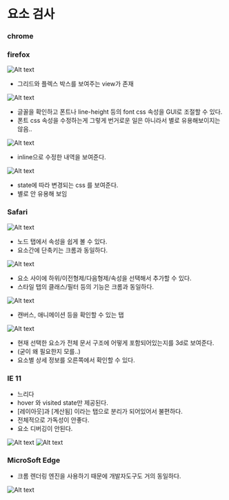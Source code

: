 # 요소 검사

### chrome

### firefox

![Alt text](./firefox-inspector1.png)
- 그리드와 플렉스 박스를 보여주는 view가 존재


![Alt text](./firefox-inspector2.png)
- 글꼴을 확인하고 폰트나 line-height 등의 font css 속성을 GUI로 조절할 수 있다.
- 폰트 css 속성을 수정하는게 그렇게 번거로운 일은 아니라서 별로 유용해보이지는 않음.. 

![Alt text](./firefox-inspector3.png)
- inline으로 수정한 내역을 보여준다. 

![Alt text](./firefox-inspector4.png)
- state에 따라 변경되는 css 를 보여준다. 
- 별로 안 유용해 보임


### Safari
![Alt text](./safari-inspector1.png)

- 노드 탭에서 속성을 쉽게 볼 수 있다.
- 요소간에 단축키는 크롬과 동일하다.

![Alt text](./safari-inspector2.png)
- 요소 사이에 하위/이전형제/다음형제/속성을 선택해서 추가할 수 있다.
- 스타일 탭의 클래스/필터 등의 기능은 크롬과 동일하다.

![Alt text](./safari-graphic.png)
- 캔버스, 애니메이션 등을 확인할 수 있는 탭
  
![Alt text](./safari-layer.png)
- 현재 선택한 요소가 전체 문서 구조에 어떻게 포함되어있는지를 3d로 보여준다.
- (굳이 왜 필요한지 모를..)
- 요소별 상세 정보를 오른쪽에서 확인할 수 있다.

### IE 11
- 느리다
- hover 와 visited state만 제공된다. 
- [레이아웃]과 [계산됨] 이라는 탭으로 분리가 되어있어서 불편하다. 
- 전체적으로 가독성이 안좋다.
- 요소 디버깅이 안된다.

![Alt text](./ie11-inspector1.PNG)
![Alt text](./ie11-inspector2.PNG)

### MicroSoft Edge
- 크롬 렌더링 엔진을 사용하기 때문에 개발자도구도 거의 동일하다.
  
![Alt text](./edge-inspector1.PNG)